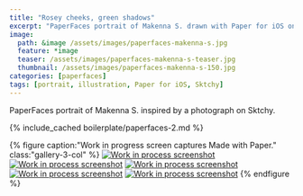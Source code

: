 ```yaml
---
title: "Rosey cheeks, green shadows"
excerpt: "PaperFaces portrait of Makenna S. drawn with Paper for iOS on an iPad."
image: 
  path: &image /assets/images/paperfaces-makenna-s.jpg 
  feature: *image
  teaser: /assets/images/paperfaces-makenna-s-teaser.jpg
  thumbnail: /assets/images/paperfaces-makenna-s-150.jpg
categories: [paperfaces]
tags: [portrait, illustration, Paper for iOS, Sktchy]
---
```


PaperFaces portrait of Makenna S. inspired by a photograph on Sktchy.

{% include_cached boilerplate/paperfaces-2.md %}

{% figure caption:"Work in progress screen captures Made with Paper." class:"gallery-3-col" %}
[![Work in process screenshot](/assets/images/paperfaces-makenna-s-process-1-600.jpg)](/assets/images/paperfaces-makenna-s-process-1-lg.jpg) [![Work in process screenshot](/assets/images/paperfaces-makenna-s-process-2-600.jpg)](/assets/images/paperfaces-makenna-s-process-2-lg.jpg) [![Work in process screenshot](/assets/images/paperfaces-makenna-s-process-3-600.jpg)](/assets/images/paperfaces-makenna-s-process-3-lg.jpg) [![Work in process screenshot](/assets/images/paperfaces-makenna-s-process-4-600.jpg)](/assets/images/paperfaces-makenna-s-process-4-lg.jpg) [![Work in process screenshot](/assets/images/paperfaces-makenna-s-process-5-600.jpg)](/assets/images/paperfaces-makenna-s-process-5-lg.jpg)
{% endfigure %}
